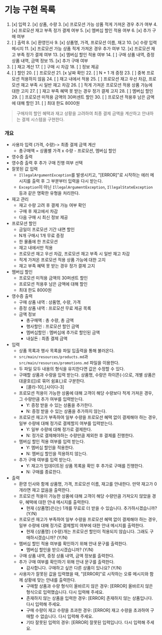 # 기능 구현 목록

1. [x] 입력
   2. [x] 상품, 수량
   3. [x] 프로모션 가능 상품 적게 가져온 경우 추가 여부
   4. [x] 프로모션 재고 부족 정가 결제 여부
   5. [x] 멤버십 할인 적용 여부
   6. [x] 추가 구매 여부
7. [ ] 출력
   8. [x] 환영인사
   9. [x] 상품명, 가격, 프로모션 이름, 재고
   10. [x] 수량 입력 메시지
   11. [x] 프로모션 가능 상품 적게 가져온 경우 추가 여부
   12. [x] 프로모션 재고 부족 정가 결제 여부
   13. [x] 멤버십 할인 적용 여부
   14. [ ] 구매 상품 내역, 증정 상품 내역, 금액 정보
   15. [x] 추가 구매 여부
16. [ ] 재고 계산
    17. [ ] 구매 시 차감
    18. [ ] 정보 제공
19. [ ] 할인
    20. [ ] 프로모션
        21. [x 날짜 확인
        22. [ ] N + 1 개 증정
        23. [ ] 중복 프로모션 적용하지 않음
        24. [ ] 재고 내에서 적용
        25. [ ] 프로모션 재고 우선 차감, 프로모션 재고 부족 시 일반 재고 차감
        26. [ ] 적게 가져온 프로모션 적용 상품 가능에 대한 고지
        27. [ ] 재고 부족 혜택 못 받는 경우 정가 결제 고지
    28. [ ] 멤버십 할인
        29. [ ] 프로모션 미적용 금액의 30퍼센트 할인
        30. [ ] 프로모션 적용후 남은 금액에 대해 할인
        31. [ ] 최대 한도 8000원

> 구매자의 할인 혜택과 재고 상황을 고려하여 최종 결제 금액을 계산하고 안내하는 결제 시스템을 구현한다.

### 개요
+ 사용자 입력 (가격, 수량)-> 최종 결제 금액 계산
  + 총구매액 = 상품별 가격 x 수량 - 프로모션, 멤버십 할인
+ 영수증 출력
+ 영수증 출력 후 추가 구매 진행 여부 선택
+ 잘못된 값 입력
  + `IllegalArgumentException`를 발생시키고, "[ERROR]"로 시작하는 에러 메시지를 출력 후 그 부분부터 입력을 다시 받는다.
  + `Exception`이 아닌 `IllegalArgumentException`, `IllegalStateException` 등과 같은 명확한 유형을 처리한다.
+ 재고 관리
  + 재고 수량 고려 후 결제 가능 여부 확인
  + 구매 후 재고에서 차감
  + 다음 구매 시 최신 정보 제공
+ 프로모션 할인
  + 금일이 프로모션 기간 내면 할인
  + N개 구매시 1개 무료 증정
  + 한 물품에 한 프로모션
  + 재고 내에서만 적용
  + 프로모션 재고 우선 차감, 프로모션 재고 부족 시 일반 재고 차감
  + 적게 가져온 프로모션 적용 상품 가능에 대한 고지
  + 재고 부족 혜택 못 받는 경우 정가 결제 고지
+ 멤버십 할인
  + 프로모션 미적용 금액의 30퍼센트 할인
  + 프로모션 적용후 남은 금액에 대해 할인
  + 최대 한도 8000원
+ 영수증 출력
  + 구매 상품 내역 : 상품명, 수량, 가격
  + 증정 상품 내역 : 프로모션 무료 제공 목록
  + 금액 정보
    + 총구매액 : 총 수량, 총 금액
    + 행사할인 : 프로모션 할인 금액
    + 멤버십할인 : 멤버십에 추가로 할인된 금액
    + 내실돈 : 최종 결제 금액
+ 입력
  + 상품 목록과 행사 목록을 파일 입출력을 통해 불러온다.
  + `src/main/resources/products.md`과 `src/main/resources/promotions.md` 파일을 이용한다.
  + 두 파일 모두 내용의 형식을 유지한다면 값은 수정할 수 있다.
  + 구매할 상품과 수량을 입력 받는다. 상품명, 수량은 하이픈(-)으로, 개별 상품은 대괄호([])로 묶어 쉼표(,)로 구분한다.
    + [콜라-10],[사이다-3]
  + 프로모션 적용이 가능한 상품에 대해 고객이 해당 수량보다 적게 가져온 경우, 그 수량만큼 추가 여부를 입력받는다.
    + Y: 증정 받을 수 있는 상품을 추가한다.
    + N: 증정 받을 수 있는 상품을 추가하지 않는다.
  + 프로모션 재고가 부족하여 일부 수량을 프로모션 혜택 없이 결제해야 하는 경우, 일부 수량에 대해 정가로 결제할지 여부를 입력받는다.
    + Y: 일부 수량에 대해 정가로 결제한다.
    + N: 정가로 결제해야하는 수량만큼 제외한 후 결제를 진행한다.
  + 멤버십 할인 적용 여부를 입력 받는다.
    + Y: 멤버십 할인을 적용한다.
    + N: 멤버십 할인을 적용하지 않는다.
  + 추가 구매 여부를 입력 받는다.
    + Y: 재고가 업데이트된 상품 목록을 확인 후 추가로 구매를 진행한다.
    + N: 구매를 종료한다.
+ 출력
  + 환영 인사와 함께 상품명, 가격, 프로모션 이름, 재고를 안내한다. 만약 재고가 0개라면 재고 없음을 출력한다.
  + 프로모션 적용이 가능한 상품에 대해 고객이 해당 수량만큼 가져오지 않았을 경우, 혜택에 대한 안내 메시지를 출력한다.
    + 현재 {상품명}은(는) 1개를 무료로 더 받을 수 있습니다. 추가하시겠습니까? (Y/N)
  + 프로모션 재고가 부족하여 일부 수량을 프로모션 혜택 없이 결제해야 하는 경우, 일부 수량에 대해 정가로 결제할지 여부에 대한 안내 메시지를 출력한다.
    + 현재 {상품명} {수량}개는 프로모션 할인이 적용되지 않습니다. 그래도 구매하시겠습니까? (Y/N)
  + 멤버십 할인 적용 여부를 확인하기 위해 안내 문구를 출력한다.
    + 멤버십 할인을 받으시겠습니까? (Y/N)
  + 구매 상품 내역, 증정 상품 내역, 금액 정보를 출력한다.
  + 추가 구매 여부를 확인하기 위해 안내 문구를 출력한다.
    + 감사합니다. 구매하고 싶은 다른 상품이 있나요? (Y/N)
  + 사용자가 잘못된 값을 입력했을 때, "[ERROR]"로 시작하는 오류 메시지와 함께 상황에 맞는 안내를 출력한다.
    + 구매할 상품과 수량 형식이 올바르지 않은 경우: [ERROR] 올바르지 않은 형식으로 입력했습니다. 다시 입력해 주세요.
    + 존재하지 않는 상품을 입력한 경우: [ERROR] 존재하지 않는 상품입니다. 다시 입력해 주세요.
    + 구매 수량이 재고 수량을 초과한 경우: [ERROR] 재고 수량을 초과하여 구매할 수 없습니다. 다시 입력해 주세요.
    + 기타 잘못된 입력의 경우: [ERROR] 잘못된 입력입니다. 다시 입력해 주세요.





















